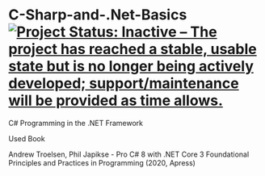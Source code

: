 # C-Sharp-and-.Net-Basics [![Project Status: Inactive – The project has reached a stable, usable state but is no longer being actively developed; support/maintenance will be provided as time allows.](https://www.repostatus.org/badges/latest/inactive.svg)](https://www.repostatus.org/#inactive)

C# Programming in the .NET Framework

Used Book

Andrew Troelsen, Phil Japikse - Pro C# 8 with .NET Core 3 Foundational Principles and Practices in Programming (2020, Apress)

